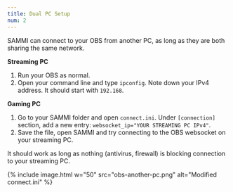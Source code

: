 ```yaml
---
title: Dual PC Setup
num: 2
---
```


SAMMI can connect to your OBS from another PC, as long as they are both sharing the same network.

**Streaming PC**
1. Run your OBS as normal.
2. Open your command line and type `ipconfig`. Note down your IPv4 address. It should start with `192.168`.

**Gaming PC**
1. Go to your SAMMI folder and open `connect.ini`. Under `[connection]` section, add a new entry: `websocket_ip="YOUR STREAMING PC IPv4"`.
2. Save the file, open SAMMI and try connecting to the OBS websocket on your streaming PC.

It should work as long as nothing (antivirus, firewall) is blocking connection to your streaming PC.  

   {% include image.html w="50" src="obs-another-pc.png" alt="Modified connect.ini" %}
